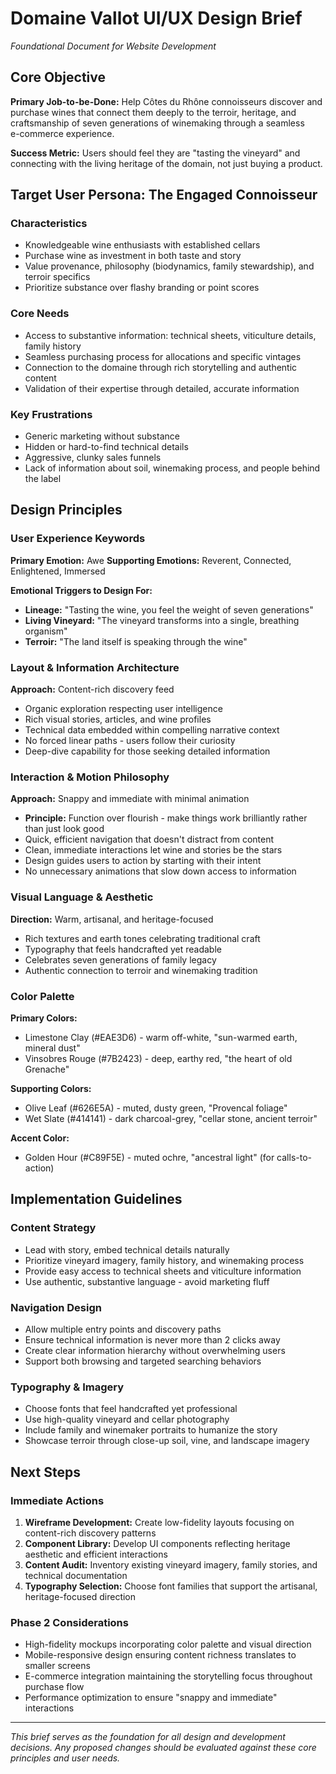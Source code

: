   # Domaine Vallot UI/UX Design Brief
  *Foundational Document for Website Development*

  ## Core Objective
  **Primary Job-to-be-Done:** Help Côtes du Rhône connoisseurs discover and purchase wines that connect them deeply to the terroir, heritage, and craftsmanship of seven generations of winemaking through a seamless       
  e-commerce experience.

  **Success Metric:** Users should feel they are "tasting the vineyard" and connecting with the living heritage of the domain, not just buying a product.

  ## Target User Persona: The Engaged Connoisseur

  ### Characteristics
  - Knowledgeable wine enthusiasts with established cellars
  - Purchase wine as investment in both taste and story
  - Value provenance, philosophy (biodynamics, family stewardship), and terroir specifics
  - Prioritize substance over flashy branding or point scores

  ### Core Needs
  - Access to substantive information: technical sheets, viticulture details, family history
  - Seamless purchasing process for allocations and specific vintages
  - Connection to the domaine through rich storytelling and authentic content
  - Validation of their expertise through detailed, accurate information

  ### Key Frustrations
  - Generic marketing without substance
  - Hidden or hard-to-find technical details
  - Aggressive, clunky sales funnels
  - Lack of information about soil, winemaking process, and people behind the label

  ## Design Principles

  ### User Experience Keywords
  **Primary Emotion:** Awe
  **Supporting Emotions:** Reverent, Connected, Enlightened, Immersed

  **Emotional Triggers to Design For:**
  - **Lineage:** "Tasting the wine, you feel the weight of seven generations"
  - **Living Vineyard:** "The vineyard transforms into a single, breathing organism"
  - **Terroir:** "The land itself is speaking through the wine"

  ### Layout & Information Architecture
  **Approach:** Content-rich discovery feed
  - Organic exploration respecting user intelligence
  - Rich visual stories, articles, and wine profiles
  - Technical data embedded within compelling narrative context
  - No forced linear paths - users follow their curiosity
  - Deep-dive capability for those seeking detailed information

  ### Interaction & Motion Philosophy
  **Approach:** Snappy and immediate with minimal animation
  - **Principle:** Function over flourish - make things work brilliantly rather than just look good
  - Quick, efficient navigation that doesn't distract from content
  - Clean, immediate interactions let wine and stories be the stars
  - Design guides users to action by starting with their intent
  - No unnecessary animations that slow down access to information

  ### Visual Language & Aesthetic
  **Direction:** Warm, artisanal, and heritage-focused
  - Rich textures and earth tones celebrating traditional craft
  - Typography that feels handcrafted yet readable
  - Celebrates seven generations of family legacy
  - Authentic connection to terroir and winemaking tradition

  ### Color Palette
  **Primary Colors:**
  - Limestone Clay (#EAE3D6) - warm off-white, "sun-warmed earth, mineral dust"
  - Vinsobres Rouge (#7B2423) - deep, earthy red, "the heart of old Grenache"

  **Supporting Colors:**
  - Olive Leaf (#626E5A) - muted, dusty green, "Provencal foliage"
  - Wet Slate (#414141) - dark charcoal-grey, "cellar stone, ancient terroir"

  **Accent Color:**
  - Golden Hour (#C89F5E) - muted ochre, "ancestral light" (for calls-to-action)

  ## Implementation Guidelines

  ### Content Strategy
  - Lead with story, embed technical details naturally
  - Prioritize vineyard imagery, family history, and winemaking process
  - Provide easy access to technical sheets and viticulture information
  - Use authentic, substantive language - avoid marketing fluff

  ### Navigation Design
  - Allow multiple entry points and discovery paths
  - Ensure technical information is never more than 2 clicks away
  - Create clear information hierarchy without overwhelming users
  - Support both browsing and targeted searching behaviors

  ### Typography & Imagery
  - Choose fonts that feel handcrafted yet professional
  - Use high-quality vineyard and cellar photography
  - Include family and winemaker portraits to humanize the story
  - Showcase terroir through close-up soil, vine, and landscape imagery
  
  ## Next Steps

  ### Immediate Actions
  1. **Wireframe Development:** Create low-fidelity layouts focusing on content-rich discovery patterns       
  2. **Component Library:** Develop UI components reflecting heritage aesthetic and efficient interactions    
  3. **Content Audit:** Inventory existing vineyard imagery, family stories, and technical documentation      
  4. **Typography Selection:** Choose font families that support the artisanal, heritage-focused direction    

  ### Phase 2 Considerations
  - High-fidelity mockups incorporating color palette and visual direction
  - Mobile-responsive design ensuring content richness translates to smaller screens
  - E-commerce integration maintaining the storytelling focus throughout purchase flow
  - Performance optimization to ensure "snappy and immediate" interactions

  ---

  *This brief serves as the foundation for all design and development decisions. Any proposed changes should be evaluated against these core principles and user needs.*